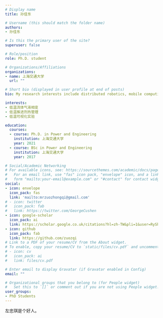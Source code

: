 ```yaml
---
# Display name
title: 孙佳东

# Username (this should match the folder name)
authors:
- 孙佳东

# Is this the primary user of the site?
superuser: false

# Role/position
role: Ph.D. student

# Organizations/Affiliations
organizations:
- name: 上海交通大学
  url: ""

# Short bio (displayed in user profile at end of posts)
bio: My research interests include distributed robotics, mobile computing and programmable matter.

interests:
- 低温流体气液相变
- 低温推进剂热管理
- 低温可视化实验

education:
  courses:
  - course: Ph.D. in Power and Engineering
    institution: 上海交通大学
    year: 2021
  - course: BSc in Power and Engineering
    institution: 上海交通大学
    year: 2017

# Social/Academic Networking
# For available icons, see: https://sourcethemes.com/academic/docs/page-builder/#icons
#   For an email link, use "fas" icon pack, "envelope" icon, and a link in the
#   form "mailto:your-email@example.com" or "#contact" for contact widget.
social:
- icon: envelope
  icon_pack: fas
  link: 'mailto:mrzuozhongqi@gmail.com'
# - icon: twitter
#   icon_pack: fab
#   link: https://twitter.com/GeorgeCushen
- icon: google-scholar
  icon_pack: ai
  link: https://scholar.google.co.uk/citations?hl=zh-TW&pli=1&user=RySh-W8AAAAJ
- icon: github
  icon_pack: fab
  link: https://github.com/zuozqi
# Link to a PDF of your resume/CV from the About widget.
# To enable, copy your resume/CV to `static/files/cv.pdf` and uncomment the lines below.
# - icon: cv
#   icon_pack: ai
#   link: files/cv.pdf

# Enter email to display Gravatar (if Gravatar enabled in Config)
email: ""

# Organizational groups that you belong to (for People widget)
#   Set this to `[]` or comment out if you are not using People widget.
user_groups:
- PhD Students
---
```


左忠琪是个好人。
